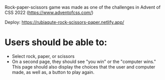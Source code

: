 Rock-paper-scissors game was made as one of the challenges in Advent of CSS 2022 (https://www.adventofcss.com/)

Deploy: https://rubiaqute-rock-scissors-paper.netlify.app/

# Users should be able to:

- Select rock, paper, or scissors
- On a second page, they should see "you win" or the "computer wins." This page should also display the choices that the user and computer made, as well as, a button to play again.